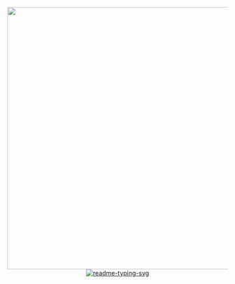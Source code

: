 <center>
  <p align="center">
    <a href="#">
      <img width="600" src="https://github-profile-trophy.vercel.app/?username=tripleseven190504&theme=dracula&title=Joined2020,MultiLanguage,Experience,Commits,Followers,Repositories,Issues,PullRequest">
    </a>
    <a href="#">
      <img src="https://readme-typing-svg.herokuapp.com?font=Rubik+Doodle+Shadow&amp;pause=1000&amp;color=6272A4&amp;center=true&amp;random=false&amp;width=435&amp;lines=Welcome+to+Ta+Tuan+Anh's+profile!" alt="readme-typing-svg">
    </a>
  </p>
</center>
